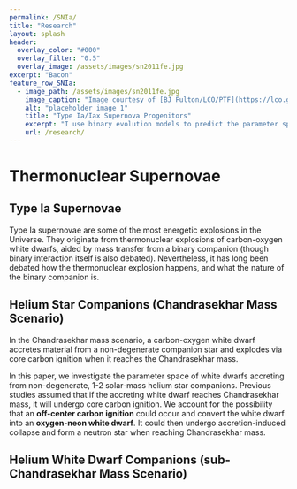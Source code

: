 ```yaml
---
permalink: /SNIa/
title: "Research"
layout: splash
header:
  overlay_color: "#000"
  overlay_filter: "0.5"
  overlay_image: /assets/images/sn2011fe.jpg
excerpt: "Bacon"
feature_row_SNIa:
  - image_path: /assets/images/sn2011fe.jpg
    image_caption: "Image courtesy of [BJ Fulton/LCO/PTF](https://lco.global/news/lco-scientists-use-supernovae-to-make-a-new-measurement-of-the-hubble-constant/)"
    alt: "placeholder image 1"
    title: "Type Ia/Iax Supernova Progenitors"
    excerpt: "I use binary evolution models to predict the parameter space and observable properties of helium star-white dwarf binaries leading to Chandrasekhar mass explosions, and of double white dwarf binaries leading to sub-Chandrasekhar mass explosions."
    url: /research/
---
```


# Thermonuclear Supernovae

## Type Ia Supernovae

Type Ia supernovae are some of the most energetic explosions in the Universe. They originate from thermonuclear explosions of carbon-oxygen white dwarfs, aided by mass transfer from a binary companion (though binary interaction itself is also debated). Nevertheless, it has long been debated how the thermonuclear explosion happens, and what the nature of the binary companion is. 

## Helium Star Companions (Chandrasekhar Mass Scenario)

In the Chandrasekhar mass scenario, a carbon-oxygen white dwarf accretes material from a non-degenerate companion star and explodes via core carbon ignition when it reaches the Chandrasekhar mass. 

In this paper, we investigate the parameter space of white dwarfs accreting from non-degenerate, 1-2 solar-mass helium star companions. Previous studies assumed that if the accreting white dwarf reaches Chandrasekhar mass, it will undergo core carbon ignition. We account for the possibility that an **off-center carbon ignition** could occur and convert the white dwarf into an **oxygen-neon white dwarf**. It could then undergo accretion-induced collapse and form a neutron star when reaching Chandrasekhar mass. 

## Helium White Dwarf Companions (sub-Chandrasekhar Mass Scenario)





